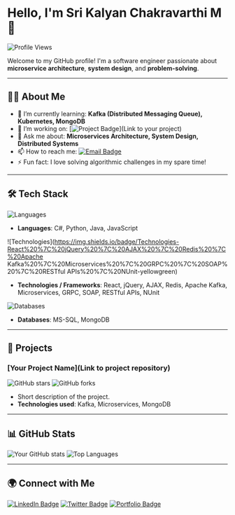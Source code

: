 # Hello, I'm Sri Kalyan Chakravarthi M 👋

![Profile Views](https://komarev.com/ghpvc/?username=yourusername&color=brightgreen)

Welcome to my GitHub profile! I'm a software engineer passionate about **microservice architecture**, **system design**, and **problem-solving**.

---

## 👨‍💻 About Me

- 🌱 I’m currently learning: **Kafka (Distributed Messaging Queue), Kubernetes, MongoDB**
- 🔭 I’m working on: [![Project Badge](https://img.shields.io/badge/Project-YourProject-yellow)](Link to your project)
- 💬 Ask me about: **Microservices Architecture, System Design, Distributed Systems**
- 📫 How to reach me: [![Email Badge](https://img.shields.io/badge/Email-Contact-orange)](mailto:your-email@example.com)
- ⚡ Fun fact: I love solving algorithmic challenges in my spare time!

---

## 🛠️ Tech Stack

![Languages](https://img.shields.io/badge/Languages-C%23%20%7C%20Python%20%7C%20Java%20%7C%20JavaScript-blue)

- **Languages**: C#, Python, Java, JavaScript

![Technologies](https://img.shields.io/badge/Technologies-React%20%7C%20jQuery%20%7C%20AJAX%20%7C%20Redis%20%7C%20Apache Kafka%20%7C%20Microservices%20%7C%20GRPC%20%7C%20SOAP%20%7C%20RESTful APIs%20%7C%20NUnit-yellowgreen)

- **Technologies / Frameworks**: React, jQuery, AJAX, Redis, Apache Kafka, Microservices, GRPC, SOAP, RESTful APIs, NUnit

![Databases](https://img.shields.io/badge/Databases-MS--SQL%20%7C%20MongoDB-orange)

- **Databases**: MS-SQL, MongoDB

---

## 🚀 Projects

### [Your Project Name](Link to project repository)
![GitHub stars](https://img.shields.io/github/stars/yourusername/yourproject?style=social)
![GitHub forks](https://img.shields.io/github/forks/yourusername/yourproject?style=social)

- Short description of the project.
- **Technologies used**: Kafka, Microservices, MongoDB

---

## 📊 GitHub Stats

![Your GitHub stats](https://github-readme-stats.vercel.app/api?username=yourusername&show_icons=true&theme=radical)
![Top Languages](https://github-readme-stats.vercel.app/api/top-langs/?username=yourusername&layout=compact&theme=radical)

---

## 🌍 Connect with Me

[![LinkedIn Badge](https://img.shields.io/badge/LinkedIn-YourName-blue?style=flat-square&logo=linkedin)](https://www.linkedin.com/in/sri-kalyan-chakravarthi-marri-506631157/) 
[![Twitter Badge](https://img.shields.io/badge/Twitter-@YourHandle-1DA1F2?style=flat-square&logo=twitter&logoColor=white)](https://twitter.com/yourhandle)
[![Portfolio Badge](https://img.shields.io/badge/Portfolio-View%20Here-green?style=flat-square&logo=browser)](YourPortfolioURL)
